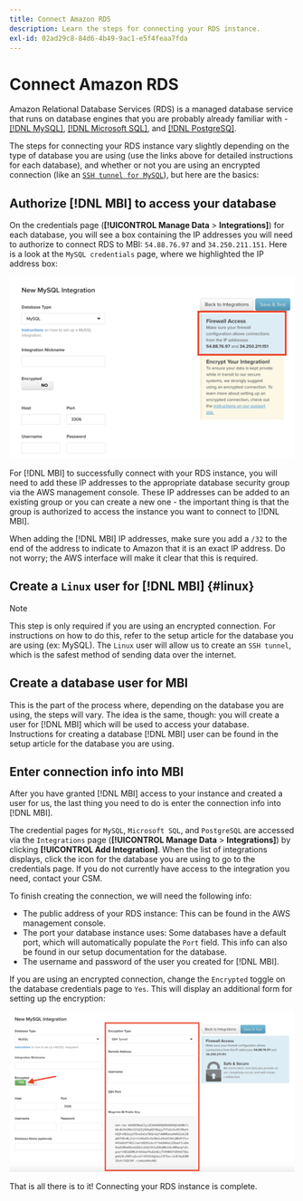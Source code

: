 ```yaml
---
title: Connect Amazon RDS
description: Learn the steps for connecting your RDS instance.
exl-id: 02ad29c8-84d6-4b49-9ac1-e5f4feaa7fda
---
```

# Connect Amazon RDS

Amazon Relational Database Services (RDS) is a managed database service that runs on database engines that you are probably already familiar with - [[!DNL MySQL]](../integrations/mysql-via-a-direct-connection.md), [[!DNL Microsoft SQL]](../integrations/microsoft-sql-server.md), and [[!DNL PostgreSQ]](../integrations/postgresql.md).

The steps for connecting your RDS instance vary slightly depending on the type of database you are using (use the links above for detailed instructions for each database), and whether or not you are using an encrypted connection (like an [`SSH tunnel for MySQL`](../integrations/mysql-via-ssh-tunnel.md)), but here are the basics:

## Authorize [!DNL MBI] to access your database

On the credentials page (**[!UICONTROL Manage Data** > **Integrations]**) for each database, you will see a box containing the IP addresses you will need to authorize to connect RDS to MBI: `54.88.76.97` and `34.250.211.151`. Here is a look at the `MySQL credentials` page, where we highlighted the IP address box:

![](../../../assets/RDS_IP.png)

For [!DNL MBI] to successfully connect with your RDS instance, you will need to add these IP addresses to the appropriate database security group via the AWS management console. These IP addresses can be added to an existing group or you can create a new one - the important thing is that the group is authorized to access the instance you want to connect to [!DNL MBI].

When adding the [!DNL MBI] IP addresses, make sure you add a `/32` to the end of the address to indicate to Amazon that it is an exact IP address. Do not worry; the AWS interface will make it clear that this is required.

## Create a `Linux` user for [!DNL MBI] {#linux}

>[!NOTE]
>
>This step is only required if you are using an encrypted connection. For instructions on how to do this, refer to the setup article for the database you are using (ex: MySQL). The `Linux` user will allow us to create an `SSH tunnel`, which is the safest method of sending data over the internet.

## Create a database user for MBI

This is the part of the process where, depending on the database you are using, the steps will vary. The idea is the same, though: you will create a user for [!DNL MBI] which will be used to access your database. Instructions for creating a database [!DNL MBI] user can be found in the setup article for the database you are using.

## Enter connection info into MBI

After you have granted [!DNL MBI] access to your instance and created a user for us, the last thing you need to do is enter the connection info into [!DNL MBI].

The credential pages for `MySQL`, `Microsoft SQL`, and `PostgreSQL` are accessed via the `Integrations` page (**[!UICONTROL Manage Data** > **Integrations]**) by clicking **[!UICONTROL Add Integration]**. When the list of integrations displays, click the icon for the database you are using to go to the credentials page. If you do not currently have access to the integration you need, contact your CSM.

To finish creating the connection, we will need the following info:

*  The public address of your RDS instance: This can be found in the AWS management console.
*  The port your database instance uses: Some databases have a default port, which will automatically populate the `Port` field. This info can also be found in our setup documentation for the database.
*  The username and password of the user you created for [!DNL MBI].

If you are using an encrypted connection, change the `Encrypted` toggle on the database credentials page to `Yes`. This will display an additional form for setting up the encryption:

![](../../../assets/sql-integration-encrypted-yes.png)

That is all there is to it! Connecting your RDS instance is complete.
